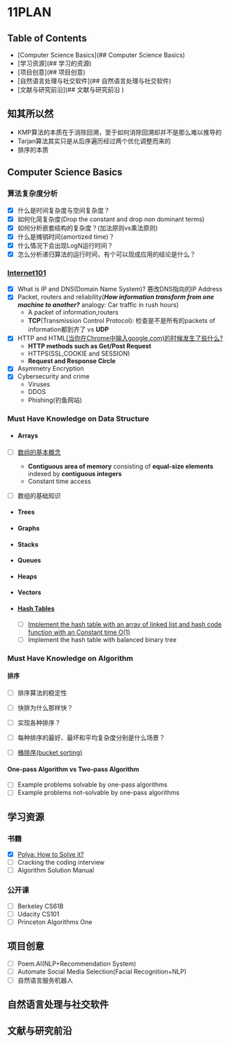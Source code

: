 # 11PLAN

## Table of Contents

- [Computer Science Basics](## Computer Science Basics)
- [学习资源](## 学习的资源)
- [项目创意](## 项目创意)
- [自然语言处理与社交软件](## 自然语言处理与社交软件)
- [文献与研究前沿](## 文献与研究前沿 )


## 知其所以然

+ KMP算法的本质在于消除回溯，至于如何消除回溯却并不是那么难以推导的
+ Tarjan算法其实只是从后序遍历经过两个优化调整而来的
+ 排序的本质

## Computer Science Basics

### 算法复杂度分析

  - [x] 什么是时间复杂度与空间复杂度？
  - [x] 如何化简复杂度(Drop the constant and drop non dominant terms)
  - [x] 如何分析嵌套结构的复杂度？(加法原则vs乘法原则)
  - [x] 什么是摊销时间(amortized time)？
  - [x] 什么情况下会出现LogN运行时间？
  - [x] 怎么分析递归算法的运行时间，有个可以现成应用的结论是什么？

### [Internet101](https://www.khanacademy.org/computing/computer-science/internet-intro)
  - [x] What is IP and DNS(Domain Name System)? 篡改DNS指向的IP Address
  - [x] Packet, routers and reliability(***How information transform from one machine to another?*** analogy: Car traffic in rush hours)
     + A packet of information,routers
     + **TCP**(Transmission Control Protocol): 检查是不是所有的packets of information都到齐了 vs **UDP**
  - [x] HTTP and HTML[(当你在Chrome中输入google.com)的时候发生了些什么?](https://www.khanacademy.org/computing/computer-science/internet-intro/internet-works-intro/v/the-internet-http-and-html)
     + **HTTP methods such as Get/Post Request**
     + HTTPS(SSL,COOKIE and SESSION)
     + **Request and Response Circle**
  - [x] Asymmetry Encryption
  - [x] Cybersecurity and crime
     + Viruses
     + DDOS
     + Phishing(钓鱼网站)

### Must Have Knowledge on Data Structure

+ #### Arrays

+ [ ] [数组的基本概念](https://www.coursera.org/learn/data-structures/lecture/OsBSF/arrays)

  + **Contiguous area of memory** consisting of **equal-size elements** indexed by **contiguous integers**
  + Constant time access

+ [ ] 数组的基础知识

+ #### Trees

+ #### Graphs

+ #### Stacks

+ #### Queues

+ #### Heaps

+ #### Vectors

+ #### [Hash Tables](https://www.youtube.com/watch?v=0M_kIqhwbFo&list=PLUl4u3cNGP61Oq3tWYp6V_F-5jb5L2iHb&index=8)

  - [ ] [Implement the hash table with an array of linked list and hash code function with an Constant time O(1)](https://github.com/chenxu10/cs-study/blob/master/Implementing_Dictionary.ipynb)
  - [ ] Implement the hash table with balanced binary tree

### Must Have Knowledge on Algorithm

#### 排序

- [ ] 排序算法的稳定性
- [ ] 快排为什么那样快？
- [ ] 实现各种排序？
- [ ] 每种排序的最好、最坏和平均复杂度分别是什么场景？
- [ ] [桶排序(bucket sorting)](https://www.youtube.com/watch?v=VuXbEb5ywrU)


#### One-pass Algorithm vs Two-pass Algorithm

- [ ] Example problems solvable by one-pass algorithms
- [ ] Example problems not-solvable by one-pass algorithms

## 学习资源

### 书籍

- [x] [Polya: How to Solve it?](https://math.berkeley.edu/~gmelvin/polya.pdf) 
- [ ] Cracking the coding interview
- [ ] Algorithm Solution Manual

### 公开课

- [ ] Berkeley CS61B
- [ ] Udacity CS101
- [ ] Princeton Algorithms One

## 项目创意

- [ ] Poem.AI(NLP+Recommendation System)
- [ ] Automate Social Media Selection(Facial Recognition+NLP)
- [ ] 自然语言服务机器人

## 自然语言处理与社交软件

## 文献与研究前沿